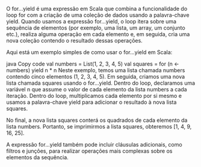 O for...yield é uma expressão em Scala que combina a funcionalidade do loop for com a criação de uma coleção de dados usando a palavra-chave yield. Quando usamos a expressão for...yield, o loop itera sobre uma sequência de elementos (por exemplo, uma lista, um array, um conjunto etc.), realiza alguma operação em cada elemento e, em seguida, cria uma nova coleção contendo o resultado dessas operações.

Aqui está um exemplo simples de como usar o for...yield em Scala:

java
Copy code
val numbers = List(1, 2, 3, 4, 5)
val squares = for (n <- numbers) yield n * n
Neste exemplo, temos uma lista chamada numbers contendo cinco elementos (1, 2, 3, 4, 5). Em seguida, criamos uma nova lista chamada squares usando o for...yield. Dentro do loop, declaramos uma variável n que assume o valor de cada elemento da lista numbers a cada iteração. Dentro do loop, multiplicamos cada elemento por si mesmo e usamos a palavra-chave yield para adicionar o resultado à nova lista squares.

No final, a nova lista squares conterá os quadrados de cada elemento da lista numbers. Portanto, se imprimirmos a lista squares, obteremos [1, 4, 9, 16, 25].

A expressão for...yield também pode incluir cláusulas adicionais, como filtros e junções, para realizar operações mais complexas sobre os elementos da sequência.
